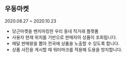 ## 우동마켓

2020.08.27 ~ 2020.10.23

* 당근마켓을 벤치마킹한 우리 동네 직거래 플랫폼
* 사용자 현재 위치를 기반으로 판매자의 상품이 조회됩니다.
* 매달 판매왕을 뽑아 전국에 상품을 노출할 수 있도록 합니다.
* 상품 사진을 게시할 때 워터마크를 적용해 도용을 방지합니다. 

